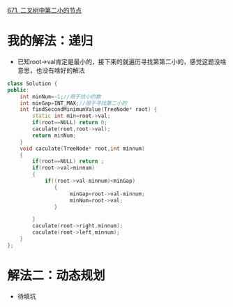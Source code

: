 [671. 二叉树中第二小的节点](https://leetcode-cn.com/problems/second-minimum-node-in-a-binary-tree/description/)



# 我的解法：递归
- 已知root->val肯定是最小的，接下来的就遍历寻找第第二小的，感觉这题没啥意思，也没有啥好的解法
```C++
class Solution {
public:
    int minNum=-1;//用于找小的数
    int minGap=INT_MAX;//用于寻找第二小的
    int findSecondMinimumValue(TreeNode* root) {
        static int min=root->val;
        if(root==NULL) return 0;
        caculate(root,root->val);
        return minNum;
    }
    void caculate(TreeNode* root,int minnum)
    {
        if(root==NULL) return ;
        if(root->val>minnum) 
        {
            if((root->val-minnum)<minGap)
               {
                    minGap=root->val-minnum;
                    minNum=root->val;
               }

        }
        caculate(root->right,minnum);
        caculate(root->left,minnum);
    }
};
```
# 解法二：动态规划
- 待填坑